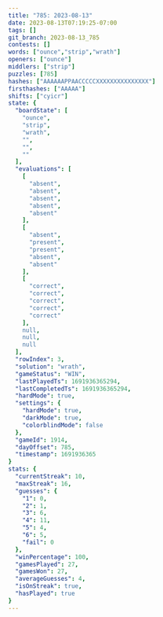 ```yaml
---
title: "785: 2023-08-13"
date: 2023-08-13T07:19:25-07:00
tags: []
git_branch: 2023-08-13_785
contests: []
words: ["ounce","strip","wrath"]
openers: ["ounce"]
middlers: ["strip"]
puzzles: [785]
hashes: ["AAAAAAPPAACCCCCXXXXXXXXXXXXXXX"]
firsthashes: ["AAAAA"]
shifts: ["cyicr"]
state: {
  "boardState": [
    "ounce",
    "strip",
    "wrath",
    "",
    "",
    ""
  ],
  "evaluations": [
    [
      "absent",
      "absent",
      "absent",
      "absent",
      "absent"
    ],
    [
      "absent",
      "present",
      "present",
      "absent",
      "absent"
    ],
    [
      "correct",
      "correct",
      "correct",
      "correct",
      "correct"
    ],
    null,
    null,
    null
  ],
  "rowIndex": 3,
  "solution": "wrath",
  "gameStatus": "WIN",
  "lastPlayedTs": 1691936365294,
  "lastCompletedTs": 1691936365294,
  "hardMode": true,
  "settings": {
    "hardMode": true,
    "darkMode": true,
    "colorblindMode": false
  },
  "gameId": 1914,
  "dayOffset": 785,
  "timestamp": 1691936365
}
stats: {
  "currentStreak": 10,
  "maxStreak": 16,
  "guesses": {
    "1": 0,
    "2": 1,
    "3": 6,
    "4": 11,
    "5": 4,
    "6": 5,
    "fail": 0
  },
  "winPercentage": 100,
  "gamesPlayed": 27,
  "gamesWon": 27,
  "averageGuesses": 4,
  "isOnStreak": true,
  "hasPlayed": true
}
---
```

<!-- more -->

